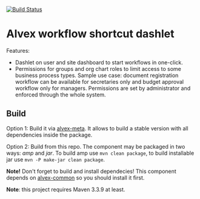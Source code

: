 [![Build Status](https://travis-ci.org/ITDSystems/alvex-workflow-shortcut-dashlet.svg?branch=master)](https://travis-ci.org/ITDSystems/alvex-workflow-shortcut-dashlet)

Alvex workflow shortcut dashlet
========================

Features:
* Dashlet on user and site dashboard to start workflows in one-click.
* Permissions for groups and org chart roles to limit access to some business process types. Sample use case: document registration workflow can be available for secretaries only and budget approval workflow only for managers. Permissions are set by administrator and enforced through the whole system.

Build
-----
Option 1:
Build it via [alvex-meta](https://github.com/ITDSystems/alvex-meta). It allows to build a stable version with all dependencies inside the package.

Option 2:
Build from this repo. The component may be packaged in two ways: *amp* and *jar*.
To build amp use `mvn clean package`, to build installable jar use `mvn -P make-jar clean package`.

**Note!**
Don't forget to build and install dependecies! This component depends on [alvex-common](https://github.com/ITDSystems/alvex-common) so you should install it first.

**Note**: this project requires Maven 3.3.9 at least.
